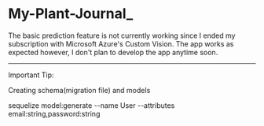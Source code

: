 # My-Plant-Journal_

The basic prediction feature is not currently working since I ended my subscription with Microsoft Azure's Custom Vision. The app works as expected however, I don't plan to develop the app anytime soon.


------------------------------------------------------------------------------------------------------------------------------

Important Tip:

Creating schema(migration file) and models

sequelize model:generate --name User --attributes email:string,password:string
